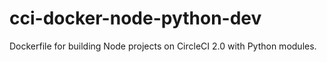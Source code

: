 # cci-docker-node-python-dev

Dockerfile for building Node projects on CircleCI 2.0 with Python modules.
